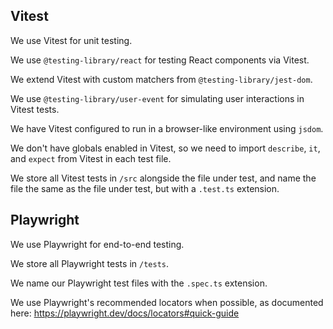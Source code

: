 ## Vitest

We use Vitest for unit testing.

We use `@testing-library/react` for testing React components via Vitest.

We extend Vitest with custom matchers from `@testing-library/jest-dom`.

We use `@testing-library/user-event` for simulating user interactions in Vitest tests.

We have Vitest configured to run in a browser-like environment using `jsdom`.

We don't have globals enabled in Vitest, so we need to import `describe`, `it`, and `expect` from Vitest in each test file.

We store all Vitest tests in `/src` alongside the file under test, and name the file the same as the file under test, but with a `.test.ts` extension.

## Playwright

We use Playwright for end-to-end testing.

We store all Playwright tests in `/tests`.

We name our Playwright test files with the `.spec.ts` extension.

We use Playwright's recommended locators when possible, as documented here: https://playwright.dev/docs/locators#quick-guide
